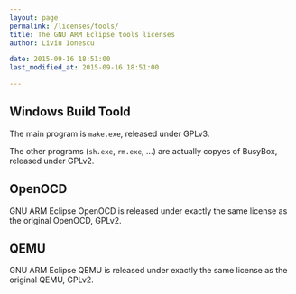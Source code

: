 ```yaml
---
layout: page
permalink: /licenses/tools/
title: The GNU ARM Eclipse tools licenses
author: Liviu Ionescu

date: 2015-09-16 18:51:00
last_modified_at: 2015-09-16 18:51:00

---
```


## Windows Build Toold

The main program is `make.exe`, released under GPLv3.

The other programs (`sh.exe`, `rm.exe`, ...) are actually copyes of BusyBox, released under GPLv2.

## OpenOCD

GNU ARM Eclipse OpenOCD is released under exactly the same license as the original OpenOCD, GPLv2.

## QEMU

GNU ARM Eclipse QEMU is released under exactly the same license as the original QEMU, GPLv2.
